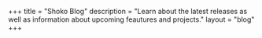 +++
title = "Shoko Blog"
description = "Learn about the latest releases as well as information about upcoming feautures and projects."
layout = "blog"
+++